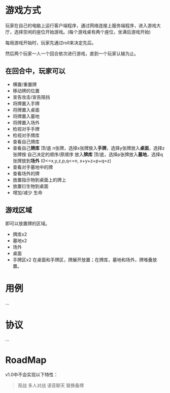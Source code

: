 # 游戏方式 #

玩家在自己的电脑上运行客户端程序，通过网络连接上服务端程序，进入游戏大厅，选择空闲的座位开始游戏。(每个游戏桌有两个座位，坐满后游戏开始)

每局游戏开始时，玩家先通过roll来决定先后。

然后两个玩家一人一个回合依次进行游戏，直到一个玩家认输为止。

## 在回合中，玩家可以 ##
  * 横置/重置牌
  * 移动牌的位置
  * 宣告攻击/宣告阻挡
  * 将牌置入手牌
  * 将牌置入桌面
  * 将牌置入墓地
  * 将牌置入场外
  * 检视对手手牌
  * 检视对手牌库
  * 查看自己牌库
  * 查看自己**牌库** 顶/底 n张牌，选择x张牌放入**手牌**，选择y张牌放入**桌面**，选择z张牌按 自己决定的顺序/原顺序 放入**牌库** 顶/底，选择p张牌放入**墓地**，选择q张牌放到**场外** (0<=x,y,z,p,q<=n, x+y+z+p+q=z)
  * 查看对手墓地中的牌
  * 查看场外的牌
  * 放置指示物到桌面上的牌上
  * 放置衍生物到桌面
  * 增加/减少 生命

## 游戏区域 ##
即可以放置牌的区域。
  * 牌库x2
  * 墓地x2
  * 场外
  * 桌面
  * 手牌区x2
在桌面和手牌区，牌展开放置；在牌库，墓地和场外，牌堆叠放置。

# 用例 #
...

# 协议 #
...

# RoadMap #

v1.0中不会实现以下特性：
> 观战
> 多人对战
> 语音聊天
> 替换备牌